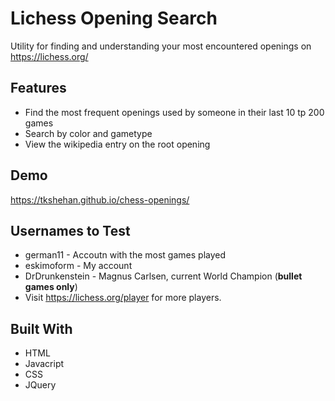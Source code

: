 # Lichess Opening Search

Utility for finding and understanding your most encountered openings on https://lichess.org/

## Features

* Find the most frequent openings used by someone in their last 10 tp 200  games
* Search by color and gametype
* View the wikipedia entry on the root opening

## Demo

https://tkshehan.github.io/chess-openings/

## Usernames to Test

* german11 - Accoutn with the most games played
* eskimoform - My account
* DrDrunkenstein - Magnus Carlsen, current World Champion (**bullet games only**)
* Visit https://lichess.org/player for more players.

## Built With 

* HTML
* Javacript
* CSS
* JQuery


